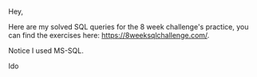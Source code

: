 Hey,

Here are my solved SQL queries for the 8 week challenge's practice, you can find the exercises here: https://8weeksqlchallenge.com/.

Notice I used MS-SQL.

Ido
